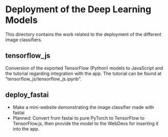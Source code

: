 # Deployment of the Deep Learning Models

This directory contains the work related to the deployment of the different image classifiers. 

## tensorflow_js
Conversion of the exported TensorFlow (Python) models to JavaScript and the tutorial regarding integration with the app. The tutorial can be found at "tensorflow_js/tensorflow_js.ipynb".

## deploy_fastai
- Make a mini-website demonstrating the image classifier made with fastai
- Planned: Convert from fastai to pure PyTorch to TensorFlow to TensorFlow.js, then provide the model to the WebDevs for inserting it into the app.